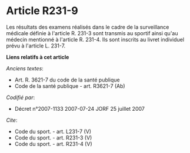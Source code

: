 # Article R231-9

Les résultats des examens réalisés dans le cadre de la surveillance médicale définie à l'article R. 231-3 sont transmis au
sportif ainsi qu'au médecin mentionné à l'article R. 231-4. Ils sont inscrits au livret individuel prévu à l'article L.
231-7.

**Liens relatifs à cet article**

_Anciens textes_:

  - Art. R. 3621-7 du code de la santé publique
  - Code de la santé publique - art. R3621-7 (Ab)

_Codifié par_:

  - Décret n°2007-1133 2007-07-24 JORF 25 juillet 2007

_Cite_:

  - Code du sport. - art. L231-7 (V)
  - Code du sport. - art. R231-3 (V)
  - Code du sport. - art. R231-4 (V)
